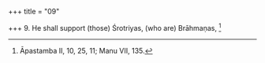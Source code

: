 +++
title = "09"

+++
9. He shall support (those) Śrotriyas, (who are) Brāhmaṇas, [^7] 


[^7]:  Āpastamba II, 10, 25, 11; Manu VII, 135.
